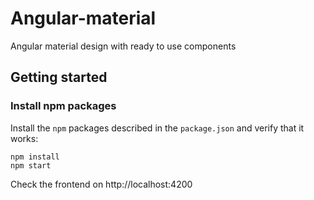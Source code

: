 # Angular-material
Angular material design with ready to use components

## Getting started

### Install npm packages

Install the `npm` packages described in the `package.json` and verify that it works:

```shell
npm install
npm start
```

Check the frontend on http://localhost:4200
